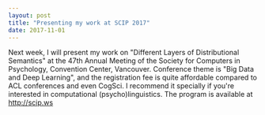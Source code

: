 ```yaml
---
layout: post
title: "Presenting my work at SCIP 2017"
date: 2017-11-01
---
```


Next week, I will present my work on "Different Layers of Distributional Semantics" at the 47th Annual Meeting of the Society for Computers in Psychology, Convention Center, Vancouver. Conference theme is "Big Data and Deep Learning", and the registration fee is quite affordable compared to ACL conferences and even CogSci. I recommend it specially if you're interested in computational (psycho)linguistics. The program is available at http://scip.ws
